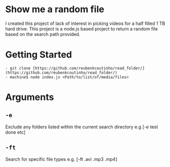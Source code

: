 # Show me a random file
I created this project of lack of interest in picking videos for a half filled 1 TB hard drive.
This project is a node.js based project to return a random file based on the search path provided.

# Getting Started
```
- git clone [https://github.com/reubenkcoutinho/read_folder/](https://github.com/reubenkcoutinho/read_folder/)
- machine$ node index.js <Path/to/list/of/media/files> 
```

# Arguments

## `-e`
Exclude any folders listed within the current search directory
e.g [-e test done etc] 

## `-ft`
Search for specific file types
e.g. [-ft .avi .mp3 .mp4]
